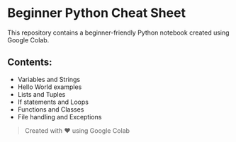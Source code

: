 # Beginner Python Cheat Sheet

This repository contains a beginner-friendly Python notebook created using Google Colab.

## Contents:
- Variables and Strings
- Hello World examples
- Lists and Tuples
- If statements and Loops
- Functions and Classes
- File handling and Exceptions

> Created with ❤️ using Google Colab
